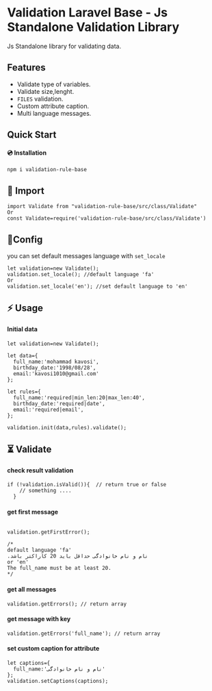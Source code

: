 # Validation Laravel Base - Js Standalone Validation Library
Js Standalone library for validating data.
## Features

-   Validate type of variables.
-   Validate size,lenght.
-   `FILES` validation.
-   Custom attribute caption.
-  Multi language messages.

## Quick Start
#### 💿 Installation
```
npm i validation-rule-base
```

## 🚀 Import
```
import Validate from "validation-rule-base/src/class/Validate"
Or
const Validate=require('validation-rule-base/src/class/Validate')
```
## 📝Config
you can set default messages language with ```set_locale```
```
let validation=new Validate();
validation.set_locale(); //default language 'fa'
Or
validation.set_locale('en'); //set default language to 'en'
```

## ⚡ Usage
#### Initial data
```
let validation=new Validate();

let data={
  full_name:'mohammad kavosi',
  birthday_date:'1998/08/28',
  email:'kavosi1010@gmail.com'
};

let rules={
  full_name:'required|min_len:20|max_len:40',
  birthday_date:'required|date',
  email:'required|email',
};

validation.init(data,rules).validate();
```


  ## ⏳ Validate
  #### check result validation
```
if (!validation.isValid()){  // return true or false
	// something ....
  }
  ```

  #### get first message
  ```

  validation.getFirstError();

  /*
default language 'fa'
.نام و نام خانوادگی حداقل باید 20 کاراکتر باشد
or 'en'
The full_name must be at least 20.
*/
  ```
#### get all messages
```
validation.getErrors(); // return array
```
#### get  message with key
```
validation.getErrors('full_name'); // return array

```
#### set custom caption for attribute
```
let captions={
  full_name:'نام و نام خانوادگی'
};
validation.setCaptions(captions);
```

